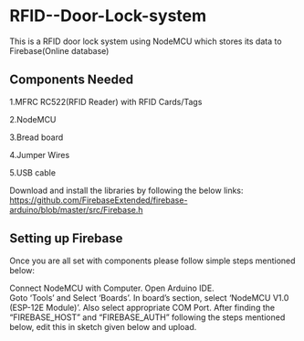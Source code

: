 # RFID--Door-Lock-system
This is a RFID door lock system using NodeMCU which stores its data to Firebase(Online database) 
## Components Needed
1.MFRC RC522(RFID Reader) with RFID Cards/Tags

2.NodeMCU

3.Bread board

4.Jumper Wires

5.USB cable

Download and install the libraries by following the below links:
https://github.com/FirebaseExtended/firebase-arduino/blob/master/src/Firebase.h

## Setting up Firebase
Once you are all set with components please follow simple steps mentioned below:

Connect NodeMCU with Computer. 
Open Arduino IDE.  
Goto ‘Tools’ and Select ‘Boards’. 
In board’s section, select ‘NodeMCU V1.0 (ESP-12E Module)’. 
Also select appropriate COM Port. 
After finding the “FIREBASE_HOST” and “FIREBASE_AUTH” following the steps mentioned below, edit this in sketch given below and upload.
